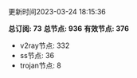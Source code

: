 更新时间2023-03-24 18:15:36

**总订阅: 73**
**总节点: 936**
**有效节点: 376**
- v2ray节点: 332
- ss节点: 36
- trojan节点: 8
